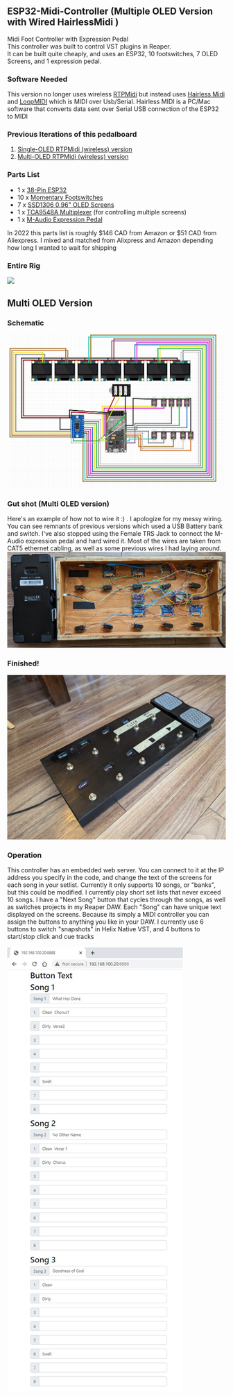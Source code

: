 ## ESP32-Midi-Controller (Multiple OLED Version with Wired HairlessMidi )
Midi Foot Controller with Expression Pedal<br/>
This controller was built to control VST plugins in Reaper.<br/>
It can be built quite cheaply, and uses an ESP32, 10 footswitches, 7 OLED Screens, and 1 expression pedal.<br/>

### Software Needed
This version no longer uses wireless [RTPMidi](https://www.tobias-erichsen.de/software/rtpmidi.html) but instead uses [Hairless Midi](https://projectgus.github.io/hairless-midiserial/) and [LoopMIDI](https://www.tobias-erichsen.de/software/loopmidi.html) which is MIDI over Usb/Serial. Hairless MIDI is a PC/Mac software that converts data sent over Serial USB connection of the ESP32 to MIDI

### Previous Iterations of this pedalboard
1. <a href='https://github.com/highway11/ESP32-Midi-Controller/'>Single-OLED RTPMidi (wireless) version</a><br/> 
2. <a href='https://github.com/highway11/ESP32-Midi-Controller/tree/MultipleScreens'>Multi-OLED RTPMidi (wireless) version</a><br/> 


### Parts List<br/>
- 1 x <a href='https://www.amazon.ca/gp/product/B07PP1R8YK/'>38-Pin ESP32</a></br>
- 10 x <a href='https://www.amazon.ca/gp/product/B077P7NSFJ'>Momentary Footswitches</a></br>
- 7 x <a href='https://www.amazon.ca/gp/product/B0833PF7ML/'>SSD1306 0.96" OLED Screens</a></br>
- 1 x <a href='https://www.amazon.ca/gp/product/B08DY5VXZ3/'>TCA9548A Multiplexer</a> (for controlling multiple screens)</br>
- 1 x <a href='https://www.long-mcquade.com/235511/Keyboards/Keyboard-Accessories/M-Audio/Universal-Expression-Pedal.htm'>M-Audio Expression Pedal</a></br>

In 2022 this parts list is roughly $146 CAD from Amazon or $51 CAD from Aliexpress. I mixed and matched from Alixpress and Amazon depending how long I wanted to wait for shipping
 

### Entire Rig
<img src='https://github.com/highway11/ESP32-Midi-Controller/blob/main/EntireRig.jpg?raw=true' width=400 />

## Multi OLED Version
### Schematic
![alt text](https://github.com/highway11/ESP32-Midi-Controller/blob/MultipleScreens-USBSerialMIDI/ESP32MidiControllerMultiScreenSchematic.jpg?raw=true)

### Gut shot (Multi OLED version)
Here's an example of how not to wire it :) .  I apologize for my messy wiring. You can see remnants of previous versions which used a USB Battery bank and switch. I've also stopped using the Female TRS Jack to connect the M-Audio expression pedal and hard wired it. Most of the wires are taken from CAT5 ethernet cabling, as well as some previous wires I had laying around. 
![alt text](https://github.com/highway11/ESP32-Midi-Controller/blob/main/InternalWiringMulitOLED.jpg?raw=true)
### Finished!
![alt text](https://github.com/highway11/ESP32-Midi-Controller/blob/main/FinishedPedalBoard.jpg?raw=true)

### Operation
This controller has an embedded web server. You can connect to it at the IP address you specify in the code, and change the text of the screens for each song in your setlist. Currently it only supports 10 songs, or "banks", but this could be modified. I currently play short set lists that never exceed 10 songs. I have a "Next Song" button that cycles through the songs, as well as switches projects in my Reaper DAW. Each "Song" can have unique text displayed on the screens. Because its simply a MIDI controller you can assign the buttons to anything you like in your DAW. I currently use 6 buttons to switch "snapshots" in Helix Native VST, and 4 buttons to start/stop click and cue tracks </br></br>
![alt text](https://github.com/highway11/ESP32-Midi-Controller/blob/main/webServer.jpg?raw=true)


